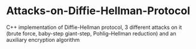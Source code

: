 # Attacks-on-Diffie-Hellman-Protocol
C++ implementation of Diffie-Hellman protocol, 3 different attacks on it (brute force, baby-step giant-step, Pohlig–Hellman reduction) and an auxiliary encryption algorithm 
